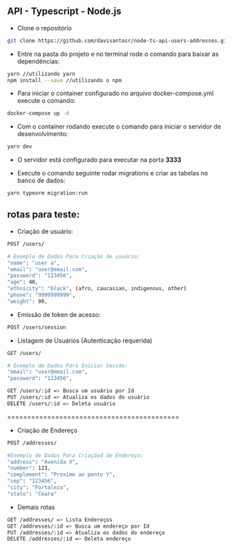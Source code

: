 ## API - Typescript - Node.js

- Clone o repositório

```bash
git clone https://github.com/davisantosr/node-ts-api-users-addresses.git
```

- Entre na pasta do projeto e no terminal rode o comando para baixar as dependências:

```bash
yarn //utilizando yarn
npm install --save //utilizando o npm
```

- Para iniciar o container configurado no arquivo docker-compose.yml execute o comando:

```bash
docker-compose up -d
```

- Com o container rodando execute o comando para iniciar o servidor de desenvolvimento:

```bash
yarn dev
```

- O servidor está configurado para executar na porta **3333**

- Execute o comando seguinte rodar migrations e criar as tabelas no banco de dados:

```bash
yarn typeorm migration:run
```

## rotas para teste:

- Criação de usuário:

```bash
POST /users/

# Exemplo de Dados Para Criação de usuário:
"name": "user a",
"email": "user@email.com",
"password": "123456",
"age": 40,
"ethnicity": "black", (afro, caucasian, indigenous, other)
"phone": "9999999999",
"weight": 90,

```

- Emissão de token de acesso:

```bash
POST /users/session
```

- Listagem de Usuários (Autenticação requerida)

```bash
GET /users/

# Exemplo de Dados Para Iniciar Sessão:
"email": "user@email.com",
"password": "123456",
```

```bash
GET /users/:id => Busca um usuário por Id
PUT /users/:id => Atualiza os dados do usuário
DELETE /users/:id => Deleta usuário
```

===========================================

- Criação de Endereço

```bash
POST /addresses/

#Exemplo de Dados Para Criaçãod de Endereço:
"address": "Avenida X",
"number": 123,
"complement": "Proximo ao ponto Y",
"cep": "123456",
"city": "Fortaleza",
"state": "Ceara"

```

- Demais rotas

```bash
GET /addresses/ => Lista Endereços
GET /addresses/:id => Busca um endereço por Id
PUT /addresses/:id => Atualiza os dados do endereço
DELETE /addresses/:id => Deleta endereço
```
